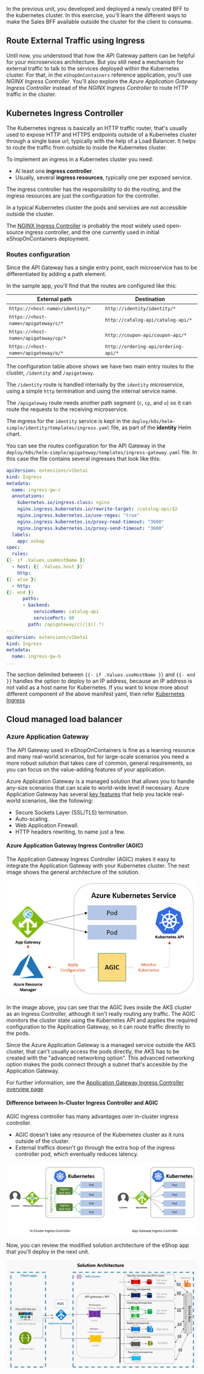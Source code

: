 In the previous unit, you developed and deployed a newly created BFF to the kubernetes cluster. In this exercise, you'll learn the different ways to make the Sales BFF available outside the cluster for the client to consume.

## Route External Traffic using Ingress

Until now, you understood that how the API Gateway pattern can be helpful for your microservices architecture. But you still need a mechanism for external traffic to talk to the services deployed within the Kubernetes cluster. For that, in the `eShopOnContainers` reference application, you'll use *NGINX Ingress Controller*. You'll also explore the *Azure Application Gateway Ingress Controller* instead of the *NGINX Ingress Controller* to route HTTP traffic in the cluster.

## Kubernetes Ingress Controller

The Kubernetes ingress is basically an HTTP traffic router, that's usually used to expose HTTP and HTTPS endpoints outside of a Kubernetes cluster through a single base url, typically with the help of a Load Balancer. It helps to route the traffic from outside to inside the Kubernetes cluster.

To implement an ingress in a Kubernetes cluster you need:

- Al least one **ingress controller**.
- Usually, several **ingress resources**, typically one per exposed service.

The ingress controller has the responsibility to do the routing, and the ingress resources are just the configuration for the controller.

In a typical Kubernetes cluster the pods and services are not accessible outside the cluster.

The [NGINX Ingress Controller](https://kubernetes.github.io/ingress-nginx/) is probably the most widely used open-source ingress controller, and the one currently used in initial eShopOnContainers deployment.

### Routes configuration

Since the API Gateway has a single entry point, each microservice has to be differentiated by adding a path element.

In the sample app, you'll find that the routes are configured like this:

| External path                         | Destination                          |
|---------------------------------------|--------------------------------------|
| `https://<host-name>/identity/*`      | `http://identity/identity/*`         |
| `https://<host-name>/apigateway/c/*`  | `http://catalog-api/catalog-api/*`   |
| `https://<host-name>/apigateway/cp/*` | `http://coupon-api/coupon-api/*`     |
| `https://<host-name>/apigateway/o/*`  | `http://ordering-api/ordering-api/*` |

The configuration table above shows we have two main entry routes to the cluster, `/identity` and `/apigateway`.

The `/identity` route is handled internally by the `identity` microservice, using a simple `http` termination and using the internal service name.

The `/apigateway` route needs another path segment (`c`, `cp`, and `o`) so it can route the requests to the receiving microservice.

The ingress for the `identity` service is kept in the `deploy/k8s/helm-simple/identity/templates/ingress.yaml` file, as part of the **identity** Helm chart.

You can see the routes configuration for the API Gateway in the `deploy/k8s/helm-simple/apigateway/templates/ingress-gateway.yaml` file. In this case the file contains several ingresses that look like this:

```yaml
apiVersion: extensions/v1beta1
kind: Ingress
metadata:
  name: ingress-gw-c
  annotations:
    kubernetes.io/ingress.class: nginx
    nginx.ingress.kubernetes.io/rewrite-target: /catalog-api/$2
    nginx.ingress.kubernetes.io/use-regex: "true"
    nginx.ingress.kubernetes.io/proxy-read-timeout: "3600"
    nginx.ingress.kubernetes.io/proxy-send-timeout: "3600"
  labels:
    app: eshop
spec:
  rules:
{{- if .Values.useHostName }}
  - host: {{ .Values.host }}
    http:
{{- else }}
  - http:
{{- end }}
      paths:
      - backend:
          serviceName: catalog-api
          servicePort: 80
        path: /apigateway/c(/|$)(.*)
---
apiVersion: extensions/v1beta1
kind: Ingress
metadata:
  name: ingress-gw-b
...
```

The section delimited between `{{- if .Values.useHostName }}` and `{{- end }}` handles the option to deploy to an IP address, because an IP address is not valid as a host name for Kubernetes. If you want to know more about different component of the above manifest yaml, then refer [Kubernetes Ingress](https://kubernetes.io/docs/concepts/services-networking/ingress/)

## Cloud managed load balancer

### Azure Application Gateway

The API Gateway used in eShopOnContainers is fine as a learning resource and many real-world scenarios, but for large-scale scenarios you need a more robust solution that takes care of common, general requirements, so you can focus on the value-adding features of your application.

Azure Application Gateway is a managed solution that allows you to handle any-size scenarios that can scale to world-wide level if necessary. Azure Application Gateway has several [key features](/azure/application-gateway/features) that help you tackle real-world scenarios, like the following:

- Secure Sockets Layer (SSL/TLS) termination.
- Auto-scaling.
- Web Application Firewall.
- HTTP headers rewriting, to name just a few.

#### Azure Application Gateway Ingress Controller (AGIC)

The Application Gateway Ingress Controller (AGIC) makes it easy to integrate the Application Gateway with your Kubernetes cluster. The next image shows the general architecture of the solution.

![AGIC overview](../media/azure-application-gateway-ingress-controller-overview.png)

In the image above, you can see that the AGIC lives inside the AKS cluster as an Ingress Controller, although it isn't really routing any traffic. The AGIC monitors the cluster state using the Kubernetes API and applies the required configuration to the Application Gateway, so it can route traffic directly to the pods.

Since the Azure Application Gateway is a managed service outside the AKS cluster, that can't usually access the pods directly, the AKS has to be created with the "advanced networking option". This advanced networking option makes the pods connect through a subnet that's accesible by the Application Gateway.

For further information, see the [Application Gateway Ingress Controller overview page](/azure/application-gateway/ingress-controller-overview)

#### Difference between In-Cluster Ingress Controller and AGIC

AGIC ingress controller has many advantages over in-cluster ingress controller.

- AGIC doesn't take any resource of the Kubernetes cluster as it runs outside of the cluster.
- External traffics doesn't go through the extra hop of the ingress controller pod, which eventually reduces latency.

![in-cluster-vs-agic](../media/incluster-vs-agic.png)

Now, you can review the modified solution architecture of the eShop app that you'll deploy in the next unit.

![Azure App Gateway Solution Architecture](../media/app-gateway-ingress.png)